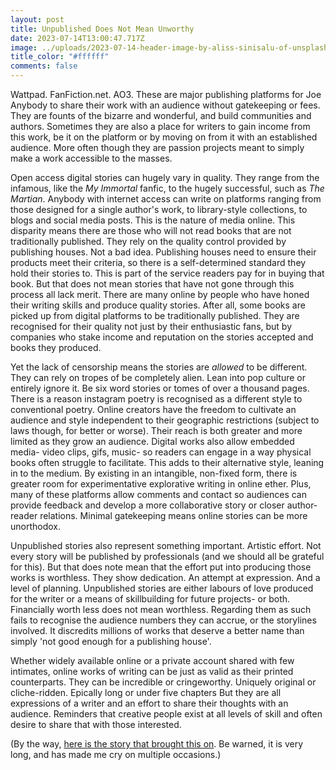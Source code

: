 ```yaml
---
layout: post
title: Unpublished Does Not Mean Unworthy
date: 2023-07-14T13:00:47.717Z
image: ../uploads/2023-07-14-header-image-by-aliss-sinisalu-of-unsplash-.jpg
title_color: "#ffffff"
comments: false
---
```

W﻿attpad. FanFiction.net. AO3. These are major publishing platforms for Joe Anybody to share their work with an audience without gatekeeping or fees. They are founts of the bizarre and wonderful, and build communities and authors. Sometimes they are also a place for writers to gain income from this work, be it on the platform or by moving on from it with an established audience. More often though they are passion projects meant to simply make a work accessible to the masses.

Open access digital stories can hugely vary in quality. They range from the infamous, like the *My Immortal* fanfic, to the hugely successful, such as *The Martian*. Anybody with internet access can write on platforms ranging from those designed for a single author's work, to library-style collections, to blogs and social media posts. This is the nature of media online. This disparity means there are those who will not read books that are not traditionally published. They rely on the quality control provided by publishing houses.  Not a bad idea. Publishing houses need to ensure their products meet their criteria, so there is a self-determined standard they hold their stories to. This is part of the service readers pay for in buying that book. But that does not mean stories that have not gone through this process all lack merit. There are many online by people who have honed their writing skills and produce quality stories. After all, some books are picked up from digital platforms to be traditionally published. They are recognised for their quality not just by their enthusiastic fans, but by companies who stake income and reputation on the stories accepted and books they produced.

Y﻿et the lack of censorship means the stories are *allowed* to be different. They can rely on tropes of be completely alien. Lean into pop culture or entirely ignore it. Be six word stories or tomes of over a thousand pages. There is a reason instagram poetry is recognised as a different style to conventional poetry. Online creators have the freedom to cultivate an audience and style independent to their geographic restrictions (subject to laws though, for better or worse). Their reach is both greater and more limited as they grow an audience. Digital works also allow embedded media- video clips, gifs, music- so readers can engage in a way physical books often struggle to facilitate. This adds to their alternative style, leaning in to the medium. By existing in an intangible, non-fixed form, there is greater room for experimentative explorative writing in online ether. Plus, many of these platforms allow comments and contact so audiences can provide feedback and develop a more collaborative story or closer author-reader relations. Minimal gatekeeping means online stories can be more unorthodox.

Unpublished stories also represent something important. Artistic effort. Not every story will be published by professionals (and we should all be grateful for this). But that does note mean that the effort put into producing those works is worthless. They show dedication. An attempt at expression. And a level of planning. Unpublished stories are either labours of love produced for the writer or a means of skillbuilding for future projects- or both. Financially worth less does not mean worthless. Regarding them as such fails to recognise the audience numbers they can accrue, or the storylines involved. It discredits millions of works that deserve a better name than simply 'not good enough for a publishing house'.

W﻿hether widely available online or a private account shared with few intimates, online works of writing can be just as valid as their printed counterparts. They can be incredible or cringeworthy. Uniquely original or cliche-ridden. Epically long or under five chapters But they are all expressions of a writer and an effort to share their thoughts with an audience. Reminders that creative people exist at all levels of skill and often desire to share that with those interested.







(﻿By the way, [here is the story that brought this on](https://wanderinginn.com/table-of-contents/). Be warned, it is very long, and has made me cry on multiple occasions.)
